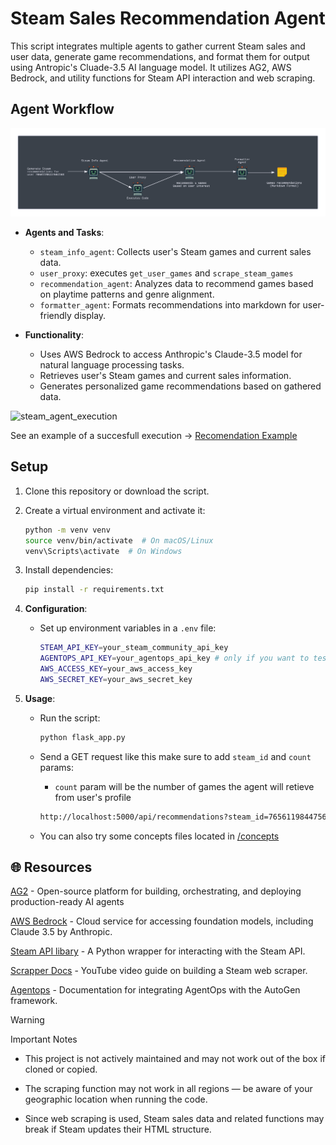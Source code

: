 # Steam Sales Recommendation Agent

This script integrates multiple agents to gather current Steam sales and user data, generate game recommendations, and format them for output using Antropic's Cluade-3.5 AI language model. It utilizes AG2, AWS Bedrock, and utility functions for Steam API interaction and web scraping.

## Agent Workflow

![architecture-diagram](images/steam_reco_agent.png)

- **Agents and Tasks**:
  - `steam_info_agent`: Collects user's Steam games and current sales data.
  - `user_proxy`: executes `get_user_games` and `scrape_steam_games`
  - `recommendation_agent`: Analyzes data to recommend games based on playtime patterns and genre alignment.
  - `formatter_agent`: Formats recommendations into markdown for user-friendly display.

- **Functionality**:
  - Uses AWS Bedrock to access Anthropic's Claude-3.5 model for natural language processing tasks.
  - Retrieves user's Steam games and current sales information.
  - Generates personalized game recommendations based on gathered data.

![steam_agent_execution](images/steam_agent-ez.gif)

See an example of a succesfull execution -> [Recomendation Example](./recomendation.md)

## Setup

1. Clone this repository or download the script.

2. Create a virtual environment and activate it:

   ```sh
   python -m venv venv
   source venv/bin/activate  # On macOS/Linux
   venv\Scripts\activate  # On Windows
   ```

3. Install dependencies:

   ```sh
   pip install -r requirements.txt
   ```

4. **Configuration**:
   - Set up environment variables in a `.env` file:

     ```sh
     STEAM_API_KEY=your_steam_community_api_key
     AGENTOPS_API_KEY=your_agentops_api_key # only if you want to test agentops integration in ./concepts/agentops_handler.py
     AWS_ACCESS_KEY=your_aws_access_key
     AWS_SECRET_KEY=your_aws_secret_key
     ```

5. **Usage**:
   - Run the script:

     ```sh
     python flask_app.py
     ```

   - Send a GET request like this make sure to add `steam_id` and `count` params:
     - `count` param will be the number of games the agent will retieve from user's profile

     ```sh
     http://localhost:5000/api/recommendations?steam_id=76561198447564163?count=15
     ```

   - You can also try some concepts files located in [/concepts](./recomendation.md)

## 🌐 Resources

[AG2](https://ag2.ai/) - Open-source platform for building, orchestrating, and deploying production-ready AI agents

[AWS Bedrock](https://aws.amazon.com/bedrock/) - Cloud service for accessing foundation models, including Claude 3.5 by Anthropic.

[Steam API libary](https://github.com/deivit24/python-steam-api) - A Python wrapper for interacting with the Steam API.

[Scrapper Docs](https://www.youtube.com/watch?v=oKk3dplKLVg&t=1476s&pp=ugMICgJlcxABGAHKBQ5zdGVhbSBzY3JhcHBlcg%3D%3D) - YouTube video guide on building a Steam web scraper.

[Agentops](https://docs.agentops.ai/v1/integrations/autogen) - Documentation for integrating AgentOps with the AutoGen framework.

> [!WARNING]  
> Important Notes
- This project is not actively maintained and may not work out of the box if cloned or copied.

- The scraping function may not work in all regions — be aware of your geographic location when running the code.

- Since web scraping is used, Steam sales data and related functions may break if Steam updates their HTML structure.